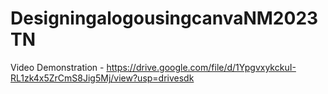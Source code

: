 # DesigningalogousingcanvaNM2023TN
Video Demonstration - https://drive.google.com/file/d/1YpgvxykckuI-RL1zk4x5ZrCmS8Jig5Mj/view?usp=drivesdk

